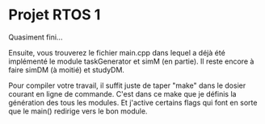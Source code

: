 # Projet RTOS 1

Quasiment fini...
  
Ensuite, vous trouverez le fichier main.cpp dans lequel a déjà été implémenté le module taskGenerator et simM (en partie).
Il reste encore à faire simDM (à moitié) et studyDM. 

Pour compiler votre travail, il suffit juste de taper "make" dans le dosier courant en ligne de commande. C'est dans ce make que je définis la génération des tous les modules. Et j'active certains flags qui font en sorte que le main() redirige vers le bon module.
